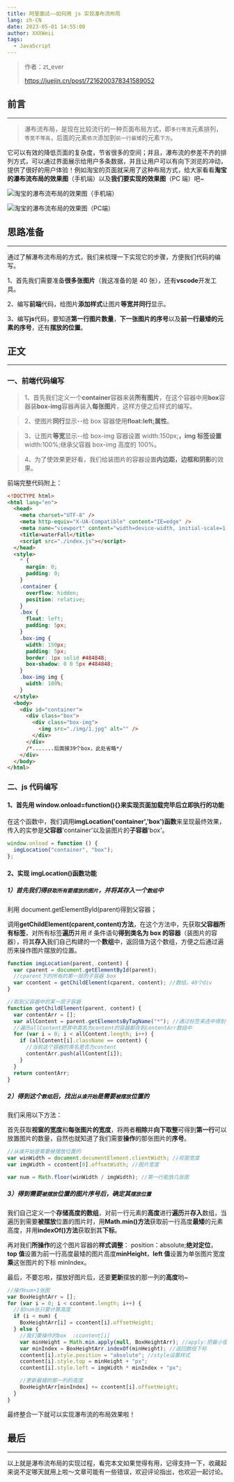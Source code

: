 ```yaml
---
title: 阿里面试——如何用 js 实现瀑布流布局
lang: zh-CN
date: 2023-05-01 14:55:00
author: XXXWeii
tags:
  - JavaScript
---
```


> 作者：zt_ever
>
> https://juejin.cn/post/7216200378341589052

## 前言

---

> 瀑布流布局，是现在比较流行的一种页面布局方式，即`多行等宽`元素排列，`等宽不等高`，后面的元素`依次`添加到`前一行最矮`的元素`下方`。

它可以有效的降低页面的复杂度，节省很多的空间；并且，瀑布流的参差不齐的排列方式，可以通过界面展示给用户多条数据，并且让用户可以有向下浏览的冲动，提供了很好的用户体验！例如淘宝的页面就采用了这种布局方式，给大家看看**淘宝的瀑布流布局的效果图**（手机端）以及**我们要实现的效果图**（PC 端）吧~

![淘宝的瀑布流布局的效果图（手机端）](./images/2023050101.jpg)

![淘宝的瀑布流布局的效果图（PC端）](./images/2023050102.jpg)

## 思路准备

---

通过了解瀑布流布局的方式，我们来梳理一下实现它的步骤，方便我们代码的编写。

1、首先我们需要准备**很多张图片**（我这准备的是 40 张），还有**vscode**开发工具。

2、编写**前端**代码，给图片**添加样式**让图片**等宽并同行**显示。

3、编写**js**代码，要知道**第一行图片数量**，**下一张图片的序号**以及**前一行最矮的元素的序号**，还有**摆放的位置**。

## 正文

---

### 一、前端代码编写

> 1、首先我们定义一个**container**容器来装**所有图片**，在这个容器中用**box**容器装**box-img**容器再装入**每张图片**，这样方便之后样式的编写。

> 2、使图片**同行**显示--给 box 容器使用**float:left;属性**。

> 3、让图片**等宽**显示--给 box-img 容器设置 width:150px;**，img 标签设置**width:100%;继承父容器 box-img 高度的 100%。

> 4、为了使效果更好看，我们给装图片的容器设置**内边距，边框和阴影**的效果。

前端完整代码附上：

```html
<!DOCTYPE html>
<html lang="en">
  <head>
    <meta charset="UTF-8" />
    <meta http-equiv="X-UA-Compatible" content="IE=edge" />
    <meta name="viewport" content="width=device-width, initial-scale=1.0" />
    <title>waterFall</title>
    <script src="./index.js"></script>
  </head>
  <style>
    * {
      margin: 0;
      padding: 0;
    }
    .container {
      overflow: hidden;
      position: relative;
    }
    .box {
      float: left;
      padding: 5px;
    }
    .box-img {
      width: 150px;
      padding: 5px;
      border: 1px solid #484848;
      box-shadow: 0 0 5px #484848;
    }
    .box-img img {
      width: 100%;
    }
  </style>
  <body>
    <div id="container">
      <div class="box">
        <div class="box-img">
          <img src="./img/1.jpg" alt="" />
        </div>
      </div>
      /*.......后面接39个box，此处省略*/
    </div>
  </body>
</html>
```

### 二、js 代码编写

#### 1、首先用 window.onload=function(){}来实现页面加载完毕后立即执行的功能

在这个函数中，我们调用**imgLocation('container','box')函数**来呈现最终效果，传入的实参是**父容器**'container'以及装图片的**子容器**'box'。

```js
window.onload = function () {
  imgLocation("container", "box");
};
```

#### 2、实现 imgLocation()函数功能

##### 1）首先我们得`获取所有要摆放的图片`，并将其存入一个`数组`中

利用 document.getElementById(parent)得到父容器；

调用**getChildElement(cparent,content)方法**，在这个方法中，先获取**父容器所有标签**，对所有标签**遍历**并用 if 条件语句**得到类名为 box 的容器**（装图片的容器），将其**存入**我们自己构建的一个**数组**中，返回值为这个数组，方便之后通过遍历来操作图片摆放的位置。

```js
function imgLocation(parent, content) {
  var cparent = document.getElementById(parent);
  //cparent下的所有的第一层的子容器 box
  var ccontent = getChildElement(cparent, content); //数组，40个div
}

//取到父容器中的某一层子容器
function getChildElement(parent, content) {
  var contentArr = [];
  var allContent = parent.getElementsByTagName("*"); //通过标签来选中得到一个数组
  //遍历allContent把其中类名为content的容器都存到contentArr数组中
  for (var i = 0; i < allContent.length; i++) {
    if (allContent[i].className == content) {
      //当前这个容器的类名是否为content
      contentArr.push(allContent[i]);
    }
  }
  return contentArr;
}
```

##### 2）得到这个`数组`后，找出`从谁开始`是需要`被摆放`位置的

我们采用以下方法：

首先获取**视窗的宽度**和**每张图片的宽度**，将两者**相除**并**向下取整**可得到**第一行**可以放置图片的数量，自然也就知道了我们需要**操作**的那张图片的**序号**。

```js
//从谁开始是需要被摆放位置的
var winWidth = document.documentElement.clientWidth; //视窗宽度
var imgWidth = ccontent[0].offsetWidth; //图片宽度

var num = Math.floor(winWidth / imgWidth); //第一行能放几张图
```

##### 3）得到需要`被摆放`位置的图片序号后，确定其`摆放位置`

我们自己定义一个**存储高度的数组**，对前一行元素的**高度**进行**遍历**并**存入**数组，当遍历到需要**被摆放**位置的图片时，用**Math.min()方法**获取前一行高度**最矮**的元素高度，并用**indexOf()方法**获取到其**下标**。

再对我们**所操作**的这个图片容器的**样式调整**：
position：absolute;**绝对定位**， **top 值**设置为前一行高度最矮的图片高度**minHeight**，**left 值**设置为单张图片宽度**乘**这张图片的下标 minIndex。

最后，不要忘啦，摆放好图片后，还要**更新**摆放的那一列的**高度**哟~

```js
//操作num+1张图
var BoxHeightArr = [];
for (var i = 0; i < ccontent.length; i++) {
  //前num张只要计算高度
  if (i < num) {
    BoxHeightArr[i] = ccontent[i].offsetHeight;
  } else {
    //我们要操作的box  :ccontent[i]
    var minHeight = Math.min.apply(null, BoxHeightArr); //apply:把最小值这个方法借给它用
    var minIndex = BoxHeightArr.indexOf(minHeight); //返回数组下标
    ccontent[i].style.position = "absolute"; //style设置样式
    ccontent[i].style.top = minHeight + "px";
    ccontent[i].style.left = imgWidth * minIndex + "px";

    //更新最矮的那一列的高度
    BoxHeightArr[minIndex] += ccontent[i].offsetHeight;
  }
}
```

最终整合一下就可以实现瀑布流的布局效果啦！

## 最后

---

以上就是瀑布流布局的实现过程，看完本文如果觉得有用，记得支持一下，收藏起来说不定哪天就用上啦～文章可能有一些错误，欢迎评论指出，也欢迎一起讨论。
